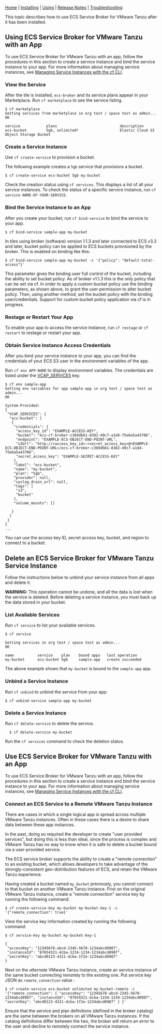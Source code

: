 [Home](/index.md) | [Installing](/installing.md) | [Using](/using.md) | [Release Notes](/release-notes.md) | [Troubleshooting](/troubleshooting.md)

This topic describes how to use ECS Service Broker for VMware Tanzu after it has been installed.

## <a id='using'></a> Using ECS Service Broker for VMware Tanzu with an App

To use ECS Service Broker for VMware Tanzu with an app, follow the procedures in this section to create a service instance and bind the service instance to your app. For more information about managing service instances, see [Managing Service Instances with the cf CLI](https://docs.pivotal.io/pivotalcf/devguide/services/managing-services.html).

### <a id="list"></a> View the Service

After the tile is installed, `ecs-broker` and its service plans appear in your Marketplace. Run `cf marketplace` to see the service listing.

```
$ cf marketplace
Getting services from marketplace in org test / space test as admin...
OK

service            plans                             description
ecs-bucket         5gb, unlimited*                   Elastic Cloud S3 Object Storage Bucket
```

### <a id="create"></a> Create a Service Instance

Use `cf create-service` to provision a bucket.

The following example creates a `5gb` service that provisions a bucket.

```
$ cf create-service ecs-bucket 5gb my-bucket
```

Check the creation status using `cf services`. This displays a list of all your service instances. To check the status of a specific service instance, run `cf service NAME-OF-YOUR-SERVICE`.

### <a id="bind"></a> Bind the Service Instance to an App

After you create your bucket, run `cf bind-service` to bind the service to your app.

```
$ cf bind-service sample-app my-bucket
```

In tiles using broker (software) version 1.1.3 and later connected to ECS v3.3 and later, bucket policy can be applied to ECS buckets provisioned by the broker. This is enabled on binding like this:

```
$ cf bind-service sample-app my-bucket -c '{"policy": "default-total-access"}'
```

This parameter gives the binding user full control of the bucket, including the ability to set bucket policy. As of broker v1.1.3 this is the only policy that can be set via cf.
In order to apply a custom bucket policy use the binding parameters, as shown above, to grant the user permission to alter bucket policy. Then, using another method, set the bucket policy with the binding user/credentials.
Support for custom bucket policy application via cf is in progress.

### <a id="restart"></a> Restage or Restart Your App

To enable your app to access the service instance, run `cf restage` or `cf restart` to restage or restart your app.

### <a id="obtain"></a> Obtain Service Instance Access Credentials

After you bind your service instance to your app, you can find the credentials of your ECS S3 user in the environment variables of the app.

Run `cf env APP-NAME` to display environment variables. The credentials are listed under the [VCAP_SERVICES](https://docs.pivotal.io/pivotalcf/devguide/deploy-apps/environment-variable.html#VCAP-SERVICES) key.

```
$ cf env sample-app
Getting env variables for app sample-app in org test / space test as admin...
OK

System-Provided:
{
 "VCAP_SERVICES": {
  "ecs-bucket": [
   {
    "credentials": {
     "access_key_id": "EXAMPLE-ACCESS-KEY",
     "bucket": "ecs-cf-broker-c369db61-8382-49c7-a1d4-75e6a5a43786",
     "endpoint": "EXAMPLE-ECS-OBJECT-END-POINT-URL",
     "s3Url": "http://<access_key_id>:<secret_access_key>@<EXAMPLE-ECS-OBJECT-END-POINT-URL>/ecs-cf-broker-c369db61-8382-49c7-a1d4-75e6a5a43786",
     "secret_access_key": "EXAMPLE-SECRET-ACCESS-KEY"
    },
    "label": "ecs-bucket",
    "name": "my-bucket",
    "plan": "5gb",
    "provider": null,
    "syslog_drain_url": null,
    "tags": [
     "s3",
     "bucket"
    ],
    "volume_mounts": []

   }
  ]
 }
}
...
```

You can use the access key ID, secret access key, bucket, and region to connect to a bucket.


## <a id='deleting'></a> Delete an ECS Service Broker for VMware Tanzu Service Instance

Follow the instructions below to unbind your service instance from all apps and delete it.

<p class="note warning"><strong>WARNING:</strong> This operation cannot be undone, and all the data is lost when the service is deleted. Before deleting a service instance, you must back up the data stored in your bucket.</p>

### <a id="list2"></a> List Available Services

Run `cf service` to list your available services.

```
$ cf service

Getting services in org test / space test as admin...
OK

name           service    plan    bound apps   last operation
my-bucket      ecs-bucket 5gb     sample-app   create succeeded
```

The above example shows that `my-bucket` is bound to the `sample-app` app.

### <a id="unbind"></a> Unbind a Service Instance

Run `cf unbind` to unbind the service from your app:

```
$ cf unbind-service sample-app my-bucket
```

### <a id="delete"></a> Delete a Service Instance

Run `cf delete-service` to delete the service.

```
  $ cf delete-service my-bucket
```

Run the `cf services` command to check the deletion status.


## <a id='using'></a> Use ECS Service Broker for VMware Tanzu with an App

To use ECS Service Broker for VMware Tanzu with an app, follow the procedures in this section to create a service instance and bind the service instance to your app. For more information about managing service instances,
see [Managing Service Instances with the cf CLI](https://docs.pivotal.io/pivotalcf/devguide/services/managing-services.html).

### <a id="remote"></a> Connect an ECS Service to a Remote VMware Tanzu Instance

There are cases in which a single logical app is spread across multiple VMware Tanzu instances. Often in these cases there is a desire to share data between these app instances.

In the past, doing so required the developer to create "user provided services", but doing this is less than ideal, since the process is complex and VMware Tanzu has no way to know when it is safe to delete a bucket bound via a user-provided service.

The ECS service broker supports the ability to create a "remote connection" to an existing bucket, which allows developers to take advantage of the strongly-consistent geo-distribution features of ECS, and retain the VMware Tanzu experience.

Having created a bucket named `my_bucket` previously, you cannot connect to that bucket on another VMware Tanzu instance. First on the original VMware Tanzu instance, create a "remote connection" service key by running the following command:

```
$ cf create-service-key my-bucket my-bucket-key-1 -c '{"remote_connection": true}'
```

View the service key information created by running the following command:

```
$ cf service-key my-bucket my-bucket-key-1

{
 "accessKey": "12345678-abcd-2345-5678-1234abcd0987",
 "instanceId": "87654321-dcba-1234-1234-1234abcd0987",
 "secretKey": "abcd0123-4321-dcba-1f2e-1234abcd0987"
}
```

Next on the _alternate_ VMware Tanzu instance, create an service instance of the same bucket connecting remotely to the existing one. Put service key JSON as `remote_connection` value :

```
$ cf create-service ecs-bucket unlimited my-bucket-remote -c '{"remote_connection": { "accessKey": "12345678-abcd-2345-5678-1234abcd0987", "instanceId": "87654321-dcba-1234-1234-1234abcd0987", "secretKey": "abcd0123-4321-dcba-1f2e-1234abcd0987" } }'
```

Ensure that the service and plan definitions (defined in the broker catalog) are the same between the brokers on all VMware Tanzu instances.
If the catalog definitions differ between the two, the broker will return an error to the user and decline to remotely connect the service instance.
